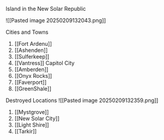 

Island in the New Solar Republic

![[Pasted image 20250209132043.png]]

Cities and Towns
1. [[Fort Ardenu]]
2. [[Ashenden]]
3. [[Sulferkeep]]
4. [[Vantress]] Capitol City
5. [[Amberden]]
6. [[Onyx Rocks]]
7. [[Faverport]]
8. [[GreenShale]]

Destroyed Locations
![[Pasted image 20250209132359.png]]

1. [[Mystgrove]]
2. [[New Solar City]]
3. [[Light Shire]]
4. [[Tarkir]]

